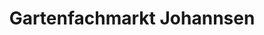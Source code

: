---
title: "Gartenfachmarkt Johannsen"
url: /osterburg-altmark/gartenfachmarkt-johannsen/
shop: Garten-Center
---